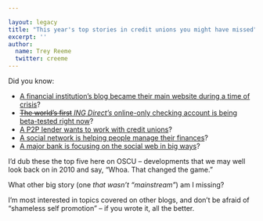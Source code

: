 ```yaml
---

layout: legacy
title: "This year's top stories in credit unions you might have missed"
excerpt: ''
author:
  name: Trey Reeme
  twitter: creeme
---
```


<p>Did you know:</p>


<ul>
<li><a href="http://www.opensourcecu.com/articles/2006/11/12/moment-of-truth">A financial institution&#8217;s blog became their main website during a time of crisis</a>?</li>
	<li><a href="http://www.opensourcecu.com/articles/2006/11/30/electric-orange-rolls-out-to-targeted-ing-direct-customers"><del>The world&#8217;s first</del> <em><span class="caps">ING</span> Direct&#8217;s</em> online-only checking account is being beta-tested right now</a>?</li>
	<li><a href="http://www.opensourcecu.com/articles/2006/09/13/taps-zopa-and-credit-unions"><span class="caps">A P2P</span> lender wants to work with credit unions</a>?</li>
	<li><a href="http://www.opensourcecu.com/articles/2006/11/22/is-wesabe-the-new-quicken">A social network is helping people manage their finances</a>?</li>
	<li><a href="http://www.opensourcecu.com/articles/2006/09/05/wells-fargo-launches-second-blog">A major bank is focusing on the social web in big ways</a>?</li>
</ul>


<p>I&#8217;d dub these the top five here on <span class="caps">OSCU</span> &#8211; developments that we may well look back on in 2010 and say, &#8220;Whoa. That changed the game.&#8221;</p>


<p>What other big story (one <em>that wasn&#8217;t &#8220;mainstream&#8221;</em>) am I missing?</p>


<p>I&#8217;m most interested in topics covered on other blogs, and don&#8217;t be afraid of &#8220;shameless self promotion&#8221; &#8211; if you wrote it, all the better.</p>
